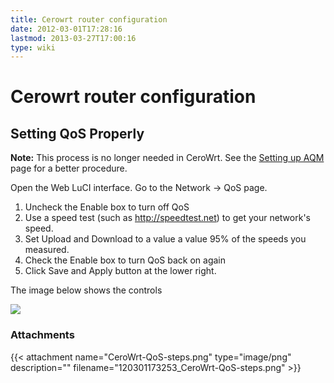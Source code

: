 ```yaml
---
title: Cerowrt router configuration
date: 2012-03-01T17:28:16
lastmod: 2013-03-27T17:00:16
type: wiki
---
```

Cerowrt router configuration
============================

Setting QoS Properly
--------------------

**Note:** This process is no longer needed in CeroWrt. See the
[Setting up AQM](Setting_up_AQM.md) page for a better procedure.

Open the Web LuCI interface. Go to the Network -&gt; QoS page.

1.  Uncheck the Enable box to turn off QoS
2.  Use a speed test (such as http://speedtest.net) to get your
    network's speed.
3.  Set Upload and Download to a value a value 95% of the speeds
    you measured.
4.  Check the Enable box to turn QoS back on again
5.  Click Save and Apply button at the lower right.

The image below shows the controls

![](/attachments/120301173253_CeroWrt-QoS-steps.png)

### Attachments
{{< attachment name="CeroWrt-QoS-steps.png" type="image/png" description="" filename="120301173253_CeroWrt-QoS-steps.png" >}}
